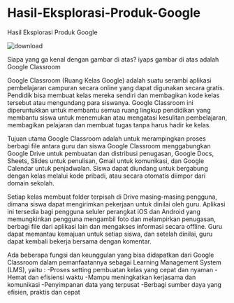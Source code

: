 # Hasil-Eksplorasi-Produk-Google

Hasil Eksplorasi Produk Google

![download](https://user-images.githubusercontent.com/91375298/134772200-0a1c7b78-3b24-43b8-bdbe-2ec768012809.png)

Siapa yang ga kenal dengan gambar di atas? iyaps gambar di atas adalah Google Classroom

Google Classroom (Ruang Kelas Google) adalah suatu serambi aplikasi pembelajaran campuran secara online yang dapat digunakan secara gratis. Pendidik bisa membuat kelas mereka sendiri dan membagikan kode kelas tersebut atau mengundang para siswanya. Google Classroom ini diperuntukkan untuk membantu semua ruang lingkup pendidikan yang membantu siswa untuk menemukan atau mengatasi kesulitan pembelajaran, membagikan pelajaran dan membuat tugas tanpa harus hadir ke kelas.

Tujuan utama Google Classroom adalah untuk merampingkan proses berbagi file antara guru dan siswa Google Classroom menggabungkan Google Drive untuk pembuatan dan distribusi penugasan, Google Docs, Sheets, Slides untuk penulisan, Gmail untuk komunikasi, dan Google Calendar untuk penjadwalan. Siswa dapat diundang untuk bergabung dengan kelas melalui kode pribadi, atau secara otomatis diimpor dari domain sekolah.

Setiap kelas membuat folder terpisah di Drive masing-masing pengguna, dimana siswa dapat mengirimkan pekerjaan untuk dinilai oleh guru. Aplikasi ini tersedia bagi pengguna seluler perangkat iOS dan Android yang memungkinkan pengguna mengambil foto dan melampirkan penugasan, berbagi file dari aplikasi lain dan mengakses informasi secara offline. Guru dapat memantau kemajuan untuk setiap siswa, dan setelah dinilai, guru dapat kembali bekerja bersama dengan komentar.

Ada beberapa fungsi dan keunggulan yang bisa didapatkan dari Google Classroom dalam pemanfaatannya sebagai Learning Management System (LMS), yaitu :
-Proses setting pembuatan kelas yang cepat dan nyaman
-Hemat dan efisiensi waktu
-Mampu meningkatkan kerjasama dan komunikasi 
-Penyimpanan data yang terpusat
-Berbagi sumber daya yang efisien, praktis dan cepat
